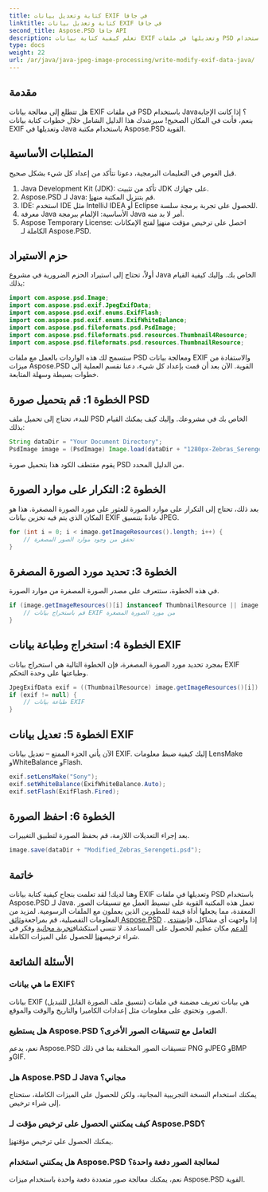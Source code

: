 ```yaml
---
title: كتابة وتعديل بيانات EXIF في جافا
linktitle: كتابة وتعديل بيانات EXIF في جافا
second_title: Aspose.PSD جافا API
description: تعلم كيفية كتابة بيانات EXIF وتعديلها في ملفات PSD باستخدام Aspose.PSD لـ Java باستخدام هذا الدليل الشامل المفصّل خطوة بخطوة.
type: docs
weight: 22
url: /ar/java/java-jpeg-image-processing/write-modify-exif-data-java/
---
```

## مقدمة
هل تتطلع إلى معالجة بيانات EXIF في ملفات PSD باستخدام Java؟ إذا كانت الإجابة بنعم، فأنت في المكان الصحيح! سيرشدك هذا الدليل الشامل خلال خطوات كتابة بيانات EXIF وتعديلها في Java باستخدام مكتبة Aspose.PSD القوية. 
## المتطلبات الأساسية
قبل الغوص في التعليمات البرمجية، دعونا نتأكد من إعداد كل شيء بشكل صحيح.
1. Java Development Kit (JDK): تأكد من تثبيت JDK على جهازك.
2.  Aspose.PSD لـ Java: قم بتنزيل المكتبة من[هنا](https://releases.aspose.com/psd/java/).
3. IDE: استخدم IDE مثل IntelliJ IDEA أو Eclipse للحصول على تجربة برمجة سلسة.
4. معرفة Java الأساسية: الإلمام ببرمجة Java أمر لا بد منه.
5.  Aspose Temporary License: احصل على ترخيص مؤقت من[هنا](https://purchase.aspose.com/temporary-license/) لفتح الإمكانات الكاملة لـ Aspose.PSD.
## حزم الاستيراد
أولاً، تحتاج إلى استيراد الحزم الضرورية في مشروع Java الخاص بك. وإليك كيفية القيام بذلك:
```java
import com.aspose.psd.Image;
import com.aspose.psd.exif.JpegExifData;
import com.aspose.psd.exif.enums.ExifFlash;
import com.aspose.psd.exif.enums.ExifWhiteBalance;
import com.aspose.psd.fileformats.psd.PsdImage;
import com.aspose.psd.fileformats.psd.resources.Thumbnail4Resource;
import com.aspose.psd.fileformats.psd.resources.ThumbnailResource;
```
ستسمح لك هذه الواردات بالعمل مع ملفات PSD ومعالجة بيانات EXIF والاستفادة من ميزات Aspose.PSD القوية.
الآن بعد أن قمت بإعداد كل شيء، دعنا نقسم العملية إلى خطوات بسيطة وسهلة المتابعة.
## الخطوة 1: قم بتحميل صورة PSD
للبدء، تحتاج إلى تحميل ملف PSD الخاص بك في مشروعك. وإليك كيف يمكنك القيام بذلك:
```java
String dataDir = "Your Document Directory";
PsdImage image = (PsdImage) Image.load(dataDir + "1280px-Zebras_Serengeti.psd");
```
يقوم مقتطف الكود هذا بتحميل صورة PSD من الدليل المحدد.
## الخطوة 2: التكرار على موارد الصورة
بعد ذلك، تحتاج إلى التكرار على موارد الصورة للعثور على مورد الصورة المصغرة. هذا هو المكان الذي يتم فيه تخزين بيانات EXIF عادةً بتنسيق JPEG.
```java
for (int i = 0; i < image.getImageResources().length; i++) {
    // تحقق من وجود موارد الصور المصغرة
}
```
## الخطوة 3: تحديد مورد الصورة المصغرة
في هذه الخطوة، ستتعرف على مصدر الصورة المصغرة من موارد الصورة.
```java
if (image.getImageResources()[i] instanceof ThumbnailResource || image.getImageResources()[i] instanceof Thumbnail4Resource) {
    // قم باستخراج بيانات EXIF من مورد الصورة المصغرة
}
```
## الخطوة 4: استخراج وطباعة بيانات EXIF
بمجرد تحديد مورد الصورة المصغرة، فإن الخطوة التالية هي استخراج بيانات EXIF وطباعتها على وحدة التحكم.
```java
JpegExifData exif = ((ThumbnailResource) image.getImageResources()[i]).getJpegOptions().getExifData();
if (exif != null) {
    // طباعة بيانات EXIF
}
```
## الخطوة 5: تعديل بيانات EXIF
الآن يأتي الجزء الممتع – تعديل بيانات EXIF. إليك كيفية ضبط معلومات LensMake وWhiteBalance وFlash.
```java
exif.setLensMake("Sony");
exif.setWhiteBalance(ExifWhiteBalance.Auto);
exif.setFlash(ExifFlash.Fired);
```
## الخطوة 6: احفظ الصورة
بعد إجراء التعديلات اللازمة، قم بحفظ الصورة لتطبيق التغييرات.
```java
image.save(dataDir + "Modified_Zebras_Serengeti.psd");
```
## خاتمة
وهنا لديك! لقد تعلمت بنجاح كيفية كتابة بيانات EXIF وتعديلها في ملفات PSD باستخدام Aspose.PSD لـ Java. تعمل هذه المكتبة القوية على تبسيط العمل مع تنسيقات الصور المعقدة، مما يجعلها أداة قيمة للمطورين الذين يعملون مع الملفات الرسومية. 
 لمزيد من المعلومات التفصيلية، قم بمراجعة[وثائق Aspose.PSD](https://reference.aspose.com/psd/java/) . إذا واجهت أي مشاكل، فإن[منتدى الدعم](https://forum.aspose.com/c/psd/34) مكان عظيم للحصول على المساعدة. لا تنسى استكشاف[تجربة مجانية](https://releases.aspose.com/) وفكر في شراء ترخيص[هنا](https://purchase.aspose.com/buy) للحصول على الميزات الكاملة.
## الأسئلة الشائعة
### ما هي بيانات EXIF؟
بيانات EXIF (تنسيق ملف الصورة القابل للتبديل) هي بيانات تعريف مضمنة في ملفات الصور، وتحتوي على معلومات مثل إعدادات الكاميرا والتاريخ والوقت والموقع.
### هل يستطيع Aspose.PSD التعامل مع تنسيقات الصور الأخرى؟
نعم، يدعم Aspose.PSD تنسيقات الصور المختلفة بما في ذلك PNG وJPEG وBMP وGIF.
### هل Aspose.PSD لـ Java مجاني؟
يمكنك استخدام النسخة التجريبية المجانية، ولكن للحصول على الميزات الكاملة، ستحتاج إلى شراء ترخيص.
### كيف يمكنني الحصول على ترخيص مؤقت لـ Aspose.PSD؟
 يمكنك الحصول على ترخيص مؤقت[هنا](https://purchase.aspose.com/temporary-license/).
### هل يمكنني استخدام Aspose.PSD لمعالجة الصور دفعة واحدة؟
نعم، يمكنك معالجة صور متعددة دفعة واحدة باستخدام ميزات Aspose.PSD القوية.